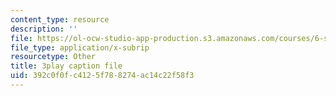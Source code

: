 ```yaml
---
content_type: resource
description: ''
file: https://ol-ocw-studio-app-production.s3.amazonaws.com/courses/6-s095-programming-for-the-puzzled-january-iap-2018/392c0f0fc4125f788274ac14c22f58f3_Fp7usgx_CvM.vtt
file_type: application/x-subrip
resourcetype: Other
title: 3play caption file
uid: 392c0f0f-c412-5f78-8274-ac14c22f58f3
---
```

